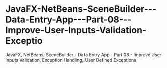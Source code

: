 # JavaFX-NetBeans-SceneBuilder---Data-Entry-App---Part-08---Improve-User-Inputs-Validation-Exceptio
JavaFX, NetBeans, SceneBuilder - Data Entry App - Part 08 - Improve User Inputs Validation, Exception Handling, User Defined Exceptions
